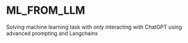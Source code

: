 # ML_FROM_LLM
Solving machine learning task with only interacting with ChatGPT using advanced prompting and Langchains
